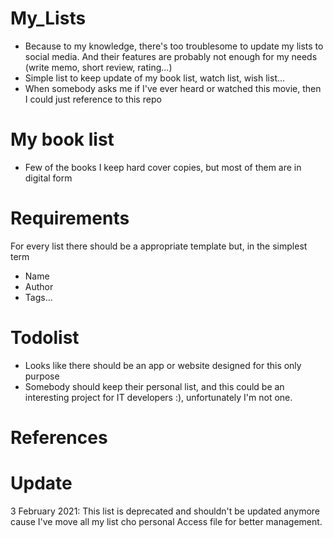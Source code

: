 # My_Lists
- Because to my knowledge, there's too troublesome to update my lists to social media. And their features are probably not enough for my needs (write memo, short review, rating...)
- Simple list to keep update of my book list, watch list, wish list...
- When somebody asks me if I've ever heard or watched this movie, then I could just reference to this repo

# My book list
- Few of the books I keep hard cover copies, but most of them are in digital form

# Requirements
For every list there should be a appropriate template but, in the simplest term
- Name
- Author
- Tags...

# Todolist
- Looks like there should be an app or website designed for this only purpose
- Somebody should keep their personal list, and this could be an interesting project for IT developers :), unfortunately I'm not one.

# References
# Update
3 February 2021:
This list is deprecated and shouldn't be updated anymore cause I've move all my list cho personal Access file for better management.

